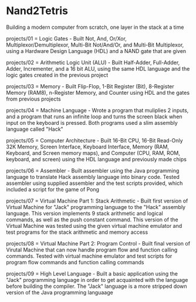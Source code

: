 # Nand2Tetris
Building a modern computer from scratch, one layer in the stack at a time

projects/01 = Logic Gates - Built Not, And, Or/Xor, Multiplexor/Demultiplexor, Multi-Bit Not/And/Or, and Multi-Bit Multiplexor, using a Hardware Design Language (HDL) and a NAND gate that are given

projects/02 = Arithmetic Logic Unit (ALU) - Built Half-Adder, Full-Adder, Adder, Incrementer, and a 16 bit ALU, using the same HDL language and the logic gates created in the previous project

projects/03 = Memory - Built Flip-Flop, 1-Bit Register (Bit), 8-Register Memory (RAM8), n-Register Memory, and Counter using HDL and the gates from previous projects

projects/04 = Machine Language - Wrote a program that muliplies 2 inputs, and a program that runs an infinite loop and turns the screen black when input on the keyboard is pressed. Both programs used a slim assembly language called "Hack"

projects/05 = Computer Architecture - Built 16-Bit CPU, 16-Bit Read-Only 32K Memory, Screen Interface, Keyboard Interface, Memory (RAM, Keyboard, and Screen memory maps), and Computer (CPU, RAM, ROM, keyboard, and screen) using the HDL language and previously made chips

projects/06 = Assembler - Built assembler using the Java programming language to translate Hack assembly language into binary code. Tested assembler using supplied assembler and the test scripts provided, which included a script for the game of Pong

projects/07 = Virtual Machine Part 1: Stack Arithmetic - Built first version of Virtual Machine for "Jack" programming language to the "Hack" assembly language. This version implements 9 stack arithmetic and logical commands, as well as the push constant command. This version of the Virtual Machine was tested using the given virtual machine emulator and test programs for the stack arithmetic and memory access

projects/08 = Virtual Machine Part 2: Program Control - Built final version of Virutal Machine that can now handle program flow and function calling commands. Tested with virtual machine emulator and test scripts for program flow commands and function calling commands

projects/09 = High Level Language - Built a basic application using the "Jack" programming language in order to get acquainted with the language before building the compiler. The "Jack" language is a more stripped down version of the Java programming languaage
